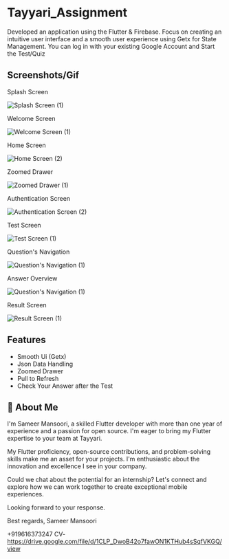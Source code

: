 
# Tayyari_Assignment

Developed an application using the Flutter & Firebase. Focus on creating an intuitive user interface and a smooth user experience using Getx for State Management. You can log in with your existing Google Account and Start the Test/Quiz


## Screenshots/Gif

Splash Screen

![Splash Screen (1)](https://github.com/sameermansoori1/Tayyari_assignment/assets/88525320/9a5ad3c8-582a-4535-9c2f-5e713426d221)

Welcome Screen

![Welcome Screen (1)](https://github.com/sameermansoori1/Tayyari_assignment/assets/88525320/a48be912-8ae2-48da-b0bb-f72cd0b7e629)

Home Screen

![Home Screen (2)](https://github.com/sameermansoori1/Tayyari_assignment/assets/88525320/86377791-20b3-42f0-9d51-536ac4b9cbac)

Zoomed Drawer

![Zoomed Drawer (1)](https://github.com/sameermansoori1/Tayyari_assignment/assets/88525320/16ae0f53-ea6b-4dc5-adc9-9292fe540c29)

Authentication Screen

![Authentication Screen (2)](https://github.com/sameermansoori1/Tayyari_assignment/assets/88525320/bbe4d0a7-4d27-4c6c-be32-bc3fddc09e76)

Test Screen

![Test Screen (1)](https://github.com/sameermansoori1/Tayyari_assignment/assets/88525320/2b9db4e3-3543-41d4-a768-7c00ad762952)

Question's Navigation

![Question's Navigation (1)](https://github.com/sameermansoori1/Tayyari_assignment/assets/88525320/e3923f36-3342-46f4-a53c-fdd6761214cb)

Answer Overview

![Question's Navigation (1)](https://github.com/sameermansoori1/Tayyari_assignment/assets/88525320/e3923f36-3342-46f4-a53c-fdd6761214cb)

Result Screen

![Result Screen (1)](https://github.com/sameermansoori1/Tayyari_assignment/assets/88525320/94b11372-3d3a-44d6-9173-479ea252813e)


## Features

- Smooth Ui (Getx)
- Json Data Handling
- Zoomed Drawer
- Pull to Refresh
- Check Your Answer after the Test


## 🚀 About Me
I'm Sameer Mansoori, a skilled Flutter developer with more than one year of experience and a passion for open source. I'm eager to bring my Flutter expertise to your team at Tayyari.

My Flutter proficiency, open-source contributions, and problem-solving skills make me an asset for your projects. I'm enthusiastic about the innovation and excellence I see in your company.

Could we chat about the potential for an internship? Let's connect and explore how we can work together to create exceptional mobile experiences.

Looking forward to your response.

Best regards,
Sameer Mansoori

+919616373247
CV- https://drive.google.com/file/d/1CLP_DwoB42o7fawON1KTHub4sSqfVKGQ/view
